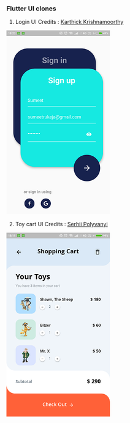 ### Flutter UI clones

1. Login UI
Credits : [Karthick Krishnamoorthy](https://dribbble.com/shots/6969883--001-Sign-up-form-DailyUI-challenge)

![Screenshot](login_ui.png)


2. Toy cart UI
Credits : [Serhii Polyvanyi](https://dribbble.com/shots/6975747-Mobile-App-for-Toy-Store-Inner-screens)

![Screenshot](toy_cart_ui.png)